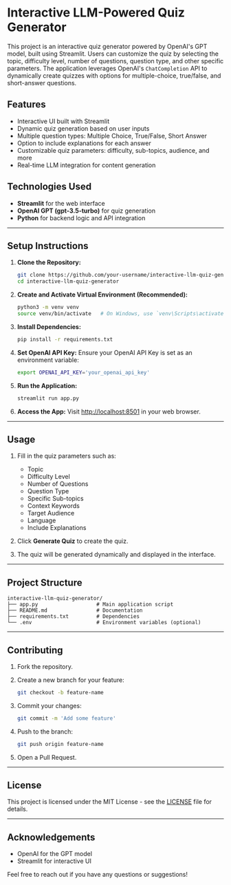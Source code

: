 # Interactive LLM-Powered Quiz Generator

This project is an interactive quiz generator powered by OpenAI's GPT model, built using Streamlit. Users can customize the quiz by selecting the topic, difficulty level, number of questions, question type, and other specific parameters. The application leverages OpenAI's `ChatCompletion` API to dynamically create quizzes with options for multiple-choice, true/false, and short-answer questions.

## Features

* Interactive UI built with Streamlit
* Dynamic quiz generation based on user inputs
* Multiple question types: Multiple Choice, True/False, Short Answer
* Option to include explanations for each answer
* Customizable quiz parameters: difficulty, sub-topics, audience, and more
* Real-time LLM integration for content generation

## Technologies Used

* **Streamlit** for the web interface
* **OpenAI GPT (gpt-3.5-turbo)** for quiz generation
* **Python** for backend logic and API integration

---

## Setup Instructions

1. **Clone the Repository:**

   ```sh
   git clone https://github.com/your-username/interactive-llm-quiz-generator.git
   cd interactive-llm-quiz-generator
   ```

2. **Create and Activate Virtual Environment (Recommended):**

   ```sh
   python3 -m venv venv
   source venv/bin/activate   # On Windows, use `venv\Scripts\activate`
   ```

3. **Install Dependencies:**

   ```sh
   pip install -r requirements.txt
   ```

4. **Set OpenAI API Key:**
   Ensure your OpenAI API Key is set as an environment variable:

   ```sh
   export OPENAI_API_KEY='your_openai_api_key'
   ```

5. **Run the Application:**

   ```sh
   streamlit run app.py
   ```

6. **Access the App:**
   Visit [http://localhost:8501](http://localhost:8501) in your web browser.

---

## Usage

1. Fill in the quiz parameters such as:

   * Topic
   * Difficulty Level
   * Number of Questions
   * Question Type
   * Specific Sub-topics
   * Context Keywords
   * Target Audience
   * Language
   * Include Explanations

2. Click **Generate Quiz** to create the quiz.

3. The quiz will be generated dynamically and displayed in the interface.

---

## Project Structure

```
interactive-llm-quiz-generator/
├── app.py                   # Main application script
├── README.md                # Documentation
├── requirements.txt         # Dependencies
└── .env                     # Environment variables (optional)
```

---

## Contributing

1. Fork the repository.
2. Create a new branch for your feature:

   ```sh
   git checkout -b feature-name
   ```
3. Commit your changes:

   ```sh
   git commit -m 'Add some feature'
   ```
4. Push to the branch:

   ```sh
   git push origin feature-name
   ```
5. Open a Pull Request.

---

## License

This project is licensed under the MIT License - see the [LICENSE](LICENSE) file for details.

---

## Acknowledgements

* OpenAI for the GPT model
* Streamlit for interactive UI

Feel free to reach out if you have any questions or suggestions!
